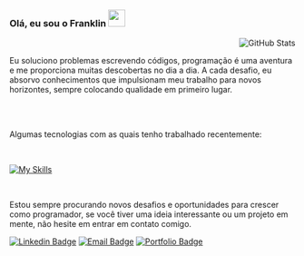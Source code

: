 ### Olá, eu sou o Franklin <img src="https://media.giphy.com/media/hvRJCLFzcasrR4ia7z/giphy.gif" width="30">

<a href="https://github.com/franklinrms">
   <img align="right" alt="GitHub Stats" src="https://github-readme-stats.vercel.app/api?username=franklinrms&show_icons=true&theme=github_dark&include_all_commits=true&count_private=true&hide_border=true"/>
</a>

<br>
 
Eu soluciono problemas escrevendo códigos, programação é uma aventura e me proporciona muitas descobertas no dia a dia. A cada desafio, eu absorvo conhecimentos que impulsionam meu trabalho para novos horizontes, sempre colocando qualidade em primeiro lugar.

<br>
<br>

Algumas tecnologias com as quais tenho trabalhado recentemente:

<br>

[![My Skills](https://skillicons.dev/icons?i=js,ts,html,css,react,redux,jest,nodejs,py,git,aws,docker,mysql,mongodb&theme=dark)](https://github.com/franklinrms)

<br>

Estou sempre procurando novos desafios e oportunidades para crescer como programador, se você tiver uma ideia interessante ou um projeto em mente, não hesite em entrar em contato comigo.

[![Linkedin Badge](https://img.shields.io/badge/linkedin-%23181717.svg?style=for-the-badge&logo=linkedin&logoColor=2396ED&color=0D1117&link=https://www.linkedin.com/in/franklinrms/)](https://www.linkedin.com/in/franklinrms/) 
[![Email Badge](https://img.shields.io/badge/Email-%23181717?style=for-the-badge&logo=microsoft-outlook&logoColor=2396ED&color=0D1117&link=mailto:franklinramos@outlook.com)](mailto:franklinramos@outlook.com) 
[![Portfolio Badge](https://img.shields.io/badge/Portfolio-%23181717.svg?style=for-the-badge&logo=react&logoColor=2396ED&color=0D1117&link=https://www.codebyfranklin.cf/)](https://www.codebyfranklin.cf/) 


<!-- [![trophy](https://github-profile-trophy.vercel.app/?username=franklinrms&theme=onestar&rank=SSS,SS,S,AAA,AA,A,B&no-bg=true&no-frame=true&margin-h=15)](https://github.com/ryo-ma/github-profile-trophy) -->

<!-- ![Status Lelepg](http://github-profile-summary-cards.vercel.app/api/cards/stats?username=franklinrms&show_icons=true&theme=github_dark&include_all_commits=true&count_private=true&hide_border=true")  -->
